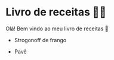 # Livro de receitas :woman_cook:

Olá! Bem vindo ao meu livro de receitas :wave:

- Strogonoff de frango

- Pavê 